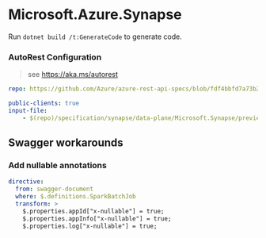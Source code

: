 # Microsoft.Azure.Synapse

Run `dotnet build /t:GenerateCode` to generate code.

### AutoRest Configuration
> see https://aka.ms/autorest

```yaml
repo: https://github.com/Azure/azure-rest-api-specs/blob/fdf4bbfd7a73b28960d3a62490440345d6f2e8e3
```

``` yaml
public-clients: true
input-file:
    - $(repo)/specification/synapse/data-plane/Microsoft.Synapse/preview/2019-11-01-preview/sparkJob.json
```

## Swagger workarounds

### Add nullable annotations

``` yaml
directive:
  from: swagger-document
  where: $.definitions.SparkBatchJob
  transform: >
    $.properties.appId["x-nullable"] = true;
    $.properties.appInfo["x-nullable"] = true;
    $.properties.log["x-nullable"] = true;
````
